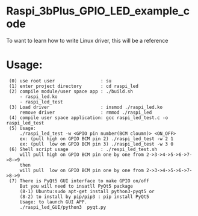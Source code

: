# Raspi_3bPlus_GPIO_LED_example_code
To want to learn how to write Linux driver, this will be a reference 

# Usage:
     (0) use root user                 : su
     (1) enter project directory       : cd raspi_led
     (2) compile module/user space app : ./build.sh
         - raspi_led.ko
         - raspi_led_test
     (3) Load driver                   : insmod ./raspi_led.ko
         remove driver                 : rmmod ./raspi_led
     (4) compile user space application: gcc raspi_led_test.c -o raspi_led_test
     (5) Usage: 
         ./raspi_led_test -w <GPIO pin number(BCM cloumn)> <ON_OFF>
         ex: (pull high on GPIO BCM pin 2) ./raspi_led_test -w 2 1
         ex: (pull  low on GPIO BCM pin 3) ./raspi_led_test -w 3 0
     (6) Shell script usage            : ./respi_led_test.sh
         will pull high on GPIO BCM pin one by one from 2->3->4->5->6->7->8->9
         then
         will pull  low on GPIO BCM pin one by one from 2->3->4->5->6->7->8->9
     (7) There is PyQt5 GUI interface to make GPIO on/off
         But you will need to insatll PyQt5 package
         (8-1) Ubuntu:sudo apt-get install python3-pyqt5 or
         (8-2) to install by pip/pip3 : pip install PyQt5
         Usage: to launch GUI APP.
         ./raspi_led_GUI/python3  pyqt.py
